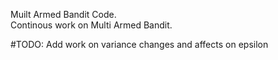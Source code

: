 Muilt Armed Bandit Code.  
Continous work on Multi Armed Bandit. 

#TODO: Add work on variance changes and affects on epsilon
